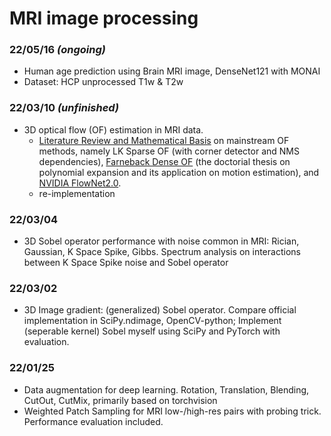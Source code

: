 # MRI image processing

### 22/05/16 *(ongoing)*
- Human age prediction using Brain MRI image, DenseNet121 with MONAI
- Dataset: HCP unprocessed T1w & T2w

### 22/03/10 *(unfinished)*
- 3D optical flow (OF) estimation in MRI data.
  - [Literature Review and Mathematical Basis](https://www.overleaf.com/read/ngfjjdvhzpcd) on mainstream OF methods, namely LK Sparse OF (with corner detector and NMS dependencies), [Farneback Dense OF](https://www.researchgate.net/publication/34757182_Polynomial_Expansion_for_Orientation_and_Motion_Estimation) (the doctorial thesis on polynomial expansion and its application on motion estimation), and [NVIDIA FlowNet2.0](https://github.com/NVIDIA/flownet2-pytorch).
  - re-implementation

### 22/03/04
- 3D Sobel operator performance with noise common in MRI: Rician, Gaussian, K Space Spike, Gibbs. Spectrum analysis on interactions between K Space Spike noise and Sobel operator

### 22/03/02
- 3D Image gradient: (generalized) Sobel operator. Compare official implementation in SciPy.ndimage, OpenCV-python; Implement (seperable kernel) Sobel myself using SciPy and PyTorch with evaluation.

### 22/01/25 
- Data augmentation for deep learning. Rotation, Translation, Blending, CutOut, CutMix, primarily based on torchvision
- Weighted Patch Sampling for MRI low-/high-res pairs with probing trick. Performance evaluation included.
